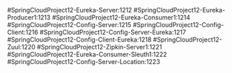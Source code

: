 #SpringCloudProject12-Eureka-Server:1212
#SpringCloudProject12-Eureka-Producer1:1213
#SpringCloudProject12-Eureka-Consumer1:1214
#SpringCloudProject12-Config-Server:1215
#SpringCloudProject12-Config-Client:1216
#SpringCloudProject12-Config-Server-Eureka:1217
#SpringCloudProject12-Config-Client-Eureka:1218
#SpringCloudProject12-Zuul:1220
#SpringCloudProject12-Zipkin-Server1:1221
#SpringCloudProject12-Eureka-Consumer-Sleuth1:1222
#SpringCloudProject12-Config-Server-Location:1223